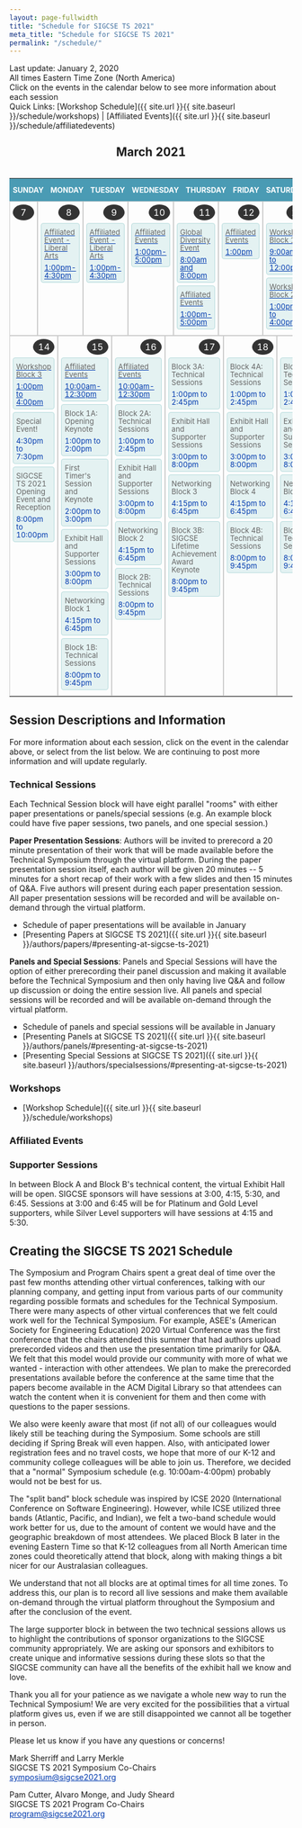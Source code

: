 ```yaml
---
layout: page-fullwidth
title: "Schedule for SIGCSE TS 2021"
meta_title: "Schedule for SIGCSE TS 2021"
permalink: "/schedule/"
---
```

<style>

/* declare a 7 column grid on the table */
#calendar {
	width: 100%;
  display: grid;
  grid-template-columns: repeat(7, 1fr);
}

#calendar tr, #calendar tbody {
  grid-column: 1 / -1;
  display: grid;
  grid-template-columns: repeat(7, 1fr);
 width: 100%;
}

caption {
	text-align: center;
  grid-column: 1 / -1;
  font-size: 130%;
  font-weight: bold;
  padding: 10px 0;
}

/* #calendar a {
	color: #8e352e;
	text-decoration: none;
} */

#calendar td, #calendar th {
	padding: 5px;
	box-sizing:border-box;
	border: 1px solid #ccc;
}

#calendar .weekdays {
	background: #4a9bb4;  
}


#calendar .weekdays th {
	text-align: center;
	text-transform: uppercase;
	line-height: 20px;
	border: none !important;
	padding: 10px 6px;
	color: #fff;
	font-size: 13px;
}

#calendar td {
	min-height: 180px;
  display: flex;
  flex-direction: column;
}

#calendar .days li:hover {
	background: #d3d3d3;
}

#calendar .date {
	text-align: center;
	margin-bottom: 5px;
	padding: 4px;
	background: #333;
	color: #fff;
	width: 30px;
	border-radius: 50%;
  flex: 0 0 auto;
  align-self: flex-end;
}

#calendar .event {
  flex: 0 0 auto;
	font-size: 13px;
	border-radius: 4px;
	padding: 5px;
	margin-bottom: 5px;
	line-height: 14px;
	background: #e4f2f2;
	border: 1px solid #b5dbdc;
	color: #003aaf;
	text-decoration: none;
}

a {
  color: #003aaf;
}

#calendar .event:hover {
  background: #a1e1f5;
}

#calendar .event-desc {
	color: #666;
	margin: 3px 0 7px 0;
	text-decoration: none;	
}

#calendar .other-month {
	background: #f5f5f5;
	color: #666;
}

/* ============================
				Mobile Responsiveness
   ============================*/


@media(max-width: 768px) {

	#calendar .weekdays, #calendar .other-month {
		display: none;
	}

	#calendar li {
		height: auto !important;
		border: 1px solid #ededed;
		width: 100%;
		padding: 10px;
		margin-bottom: -1px;
	}
  
  #calendar, #calendar tr, #calendar tbody {
    grid-template-columns: 1fr;
  }
  
  #calendar  tr {
    grid-column: 1 / 2;
  }

	#calendar .date {
		align-self: flex-start;
	}
}
</style>
Last update: January 2, 2020    
All times Eastern Time Zone (North America)     
Click on the events in the calendar below to see more information about each session    
Quick Links: [Workshop Schedule]({{ site.url }}{{ site.baseurl }}/schedule/workshops) | [Affiliated Events]({{ site.url }}{{ site.baseurl }}/schedule/affiliatedevents) 

<table id="calendar">
  <caption>March 2021</caption>
  <tr class="weekdays">
    <th scope="col">Sunday</th>
    <th scope="col">Monday</th>
    <th scope="col">Tuesday</th>
    <th scope="col">Wednesday</th>
    <th scope="col">Thursday</th>
    <th scope="col">Friday</th>
    <th scope="col">Saturday</th>
  </tr>
  

  <tr>
    <td class="day">
      <div class="date">7</div>
    </td>
    <td class="day">
      <div class="date">8</div>
      <div class="event">
      <a href="{{ site.url }}{{ site.baseurl }}/schedule/affiliatedevents/#event-1">
        <div class="event-desc">
          Affiliated Event - Liberal Arts
        </div>
        <div class="event-time">
          1:00pm-4:30pm
        </div>
      </a>
      </div>
    </td>
    <td class="day">
      <div class="date">9</div>
      <div class="event">
      <a href="{{ site.url }}{{ site.baseurl }}/schedule/affiliatedevents/#event-1">
        <div class="event-desc">
          Affiliated Event - Liberal Arts
        </div>
        <div class="event-time">
          1:00pm-4:30pm
        </div>
      </a>
      </div>
    </td>
    <td class="day">
      <div class="date">10</div>
      <div class="event">
      <a href="{{ site.url }}{{ site.baseurl }}/schedule/affiliatedevents/#event-2">
        <div class="event-desc">
          Affiliated Events
        </div>
        <div class="event-time">
          1:00pm-5:00pm
        </div>
      </a>
      </div>
    </td>
    <td class="day">
      <div class="date">11</div>
      <div class="event">
      <a href="{{ site.url }}{{ site.baseurl }}/#">
        <div class="event-desc">
          Global Diversity Event
        </div>
        <div class="event-time">
          8:00am and 8:00pm
        </div>
      </a>
      </div>
      <div class="event">
      <a href="{{ site.url }}{{ site.baseurl }}/schedule/affiliatedevents/#event-3">
        <div class="event-desc">
          Affiliated Events
        </div>
        <div class="event-time">
          1:00pm-5:00pm
        </div>
      </a>
      </div>
    </td>
    <td class="day">
      <div class="date">12</div>
      <div class="event">
      <a href="{{ site.url }}{{ site.baseurl }}/schedule/affiliatedevents/#event-4">
        <div class="event-desc">
          Affiliated Events
        </div>
        <div class="event-time">
          1:00pm
        </div>
      </a>
      </div>
    </td>
    <td class="day">
      <div class="date">13</div>
      <div class="event">
      <a href="{{ site.url }}{{ site.baseurl }}/schedule/workshops/#block-1">
        <div class="event-desc">
          Workshop Block 1
        </div>
        <div class="event-time">
          9:00am to 12:00pm
        </div>
      </a>
      </div>
      <div class="event">
      <a href="{{ site.url }}{{ site.baseurl }}/schedule/workshops/#block-2">
        <div class="event-desc">
          Workshop Block 2
        </div>
        <div class="event-time">
          1:00pm to 4:00pm
        </div>
      </a>
      </div>
    </td>
  </tr>
  <tr>
    <td class="day">
      <div class="date">14</div>
      <div class="event">
      <a href="{{ site.url }}{{ site.baseurl }}/schedule/workshops/#block-3">
        <div class="event-desc">
          Workshop Block 3
        </div>
        <div class="event-time">
          1:00pm to 4:00pm
        </div>
      </a>
      </div>
      <div class="event">
        <div class="event-desc">
          Special Event!
        </div>
        <div class="event-time">
          4:30pm to 7:30pm
        </div>
      </div>
      <div class="event">
        <div class="event-desc">
          SIGCSE TS 2021 Opening Event and Reception
        </div>
        <div class="event-time">
          8:00pm to 10:00pm
        </div>
      </div>
    </td>
    <td class="day">
      <div class="date">15</div>
      <div class="event">
      <a href="{{ site.url }}{{ site.baseurl }}/schedule/affiliatedevents/#event-5">
        <div class="event-desc">
          Affiliated Events
        </div>
        <div class="event-time">
          10:00am-12:30pm
        </div>
      </a>
      </div>
      <div class="event">
        <div class="event-desc">
          Block 1A: Opening Keynote
        </div>
        <div class="event-time">
          1:00pm to 2:00pm
        </div>
      </div>
      <div class="event">
        <div class="event-desc">
          First Timer's Session and Keynote
        </div>
        <div class="event-time">
          2:00pm to 3:00pm
        </div>
      </div>
      <div class="event">
        <div class="event-desc">
          Exhibit Hall and Supporter Sessions
        </div>
        <div class="event-time">
          3:00pm to 8:00pm
        </div>
      </div>
      <div class="event">
        <div class="event-desc">
          Networking Block 1
        </div>
        <div class="event-time">
          4:15pm to 6:45pm
        </div>
      </div>
      <div class="event">
        <div class="event-desc">
          Block 1B: Technical Sessions
        </div>
        <div class="event-time">
          8:00pm to 9:45pm
        </div>
      </div>
    </td>
    <td class="day">
      <div class="date">16</div>
      <div class="event">
      <a href="{{ site.url }}{{ site.baseurl }}/schedule/affiliatedevents/#event-5">
        <div class="event-desc">
          Affiliated Events
        </div>
        <div class="event-time">
          10:00am-12:30pm
        </div>
      </a>
      </div>
      <div class="event">
        <div class="event-desc">
          Block 2A: Technical Sessions
        </div>
        <div class="event-time">
          1:00pm to 2:45pm
        </div>
      </div>
      <div class="event">
        <div class="event-desc">
          Exhibit Hall and Supporter Sessions
        </div>
        <div class="event-time">
          3:00pm to 8:00pm
        </div>
      </div>
      <div class="event">
        <div class="event-desc">
          Networking Block 2
        </div>
        <div class="event-time">
          4:15pm to 6:45pm
        </div>
      </div>
      <div class="event">
        <div class="event-desc">
          Block 2B: Technical Sessions
        </div>
        <div class="event-time">
          8:00pm to 9:45pm
        </div>
      </div>
    </td>
    <td class="day">
      <div class="date">17</div>
            <div class="event">
        <div class="event-desc">
          Block 3A: Technical Sessions
        </div>
        <div class="event-time">
          1:00pm to 2:45pm
        </div>
      </div>
      <div class="event">
        <div class="event-desc">
          Exhibit Hall and Supporter Sessions
        </div>
        <div class="event-time">
          3:00pm to 8:00pm
        </div>
      </div>
      <div class="event">
        <div class="event-desc">
          Networking Block 3
        </div>
        <div class="event-time">
          4:15pm to 6:45pm
        </div>
      </div>
      <div class="event">
        <div class="event-desc">
          Block 3B: SIGCSE Lifetime Achievement Award Keynote
        </div>
        <div class="event-time">
          8:00pm to 9:45pm
        </div>
      </div>
    </td>
    <td class="day">
      <div class="date">18</div>
            <div class="event">
        <div class="event-desc">
          Block 4A: Technical Sessions
        </div>
        <div class="event-time">
          1:00pm to 2:45pm
        </div>
      </div>
      <div class="event">
        <div class="event-desc">
          Exhibit Hall and Supporter Sessions
        </div>
        <div class="event-time">
          3:00pm to 8:00pm
        </div>
      </div>
      <div class="event">
        <div class="event-desc">
          Networking Block 4
        </div>
        <div class="event-time">
          4:15pm to 6:45pm
        </div>
      </div>
      <div class="event">
        <div class="event-desc">
          Block 4B: Technical Sessions
        </div>
        <div class="event-time">
          8:00pm to 9:45pm
        </div>
      </div>
    </td>
    <td class="day">
      <div class="date">19</div>
            <div class="event">
        <div class="event-desc">
          Block 5A: Technical Sessions
        </div>
        <div class="event-time">
          1:00pm to 2:45pm
        </div>
      </div>
      <div class="event">
        <div class="event-desc">
          Exhibit Hall and Supporter Sessions
        </div>
        <div class="event-time">
          3:00pm to 8:00pm
        </div>
      </div>
      <div class="event">
        <div class="event-desc">
          Networking Block 5
        </div>
        <div class="event-time">
          4:15pm to 6:45pm
        </div>
      </div>
      <div class="event">
        <div class="event-desc">
          Block 5B: Technical Sessions
        </div>
        <div class="event-time">
          8:00pm to 9:45pm
        </div>
      </div>
    </td>
    <td class="day">
      <div class="date">20</div>
            <div class="event">
        <div class="event-desc">
          Block 6A: Closing Keynote
        </div>
        <div class="event-time">
          1:00pm to 2:00pm
        </div>
      </div>
      <div class="event">
        <div class="event-desc">
          Exhibit Hall and Supporter Sessions
        </div>
        <div class="event-time">
          3:00pm to 8:00pm
        </div>
      </div>
      <div class="event">
        <div class="event-desc">
          Networking Block 6
        </div>
        <div class="event-time">
          4:15pm to 6:45pm
        </div>
      </div>
      <div class="event">
        <div class="event-desc">
          Nifty Block and SIGCSE TS Celebration!
        </div>
        <div class="event-time">
          8:00pm to 9:45pm
        </div>
      </div>
    </td>
  </tr>

</table>

## Session Descriptions and Information

For more information about each session, click on the event in the calendar above, or select from the list below.  We are continuing to post more information and will update regularly.

### Technical Sessions

Each Technical Session block will have eight parallel "rooms" with either paper presentations or panels/special sessions (e.g. An example block could have five paper sessions, two panels, and one special session.)

__Paper Presentation Sessions__: Authors will be invited to prerecord a 20 minute presentation of their work that will be made available before the Technical Symposium through the virtual platform.  During the paper presentation session itself, each author will be given 20 minutes -- 5 minutes for a short recap of their work with a few slides and then 15 minutes of Q&A.  Five authors will present during each paper presentation session.  All paper presentation sessions will be recorded and will be available on-demand through the virtual platform.

* Schedule of paper presentations will be available in January
* [Presenting Papers at SIGCSE TS 2021]({{ site.url }}{{ site.baseurl }}/authors/papers/#presenting-at-sigcse-ts-2021)

__Panels and Special Sessions__: Panels and Special Sessions will have the option of either prerecording their panel discussion and making it available before the Technical Symposium and then only having live Q&A and follow up discussion or doing the entire session live.  All panels and special sessions will be recorded and will be available on-demand through the virtual platform.

* Schedule of panels and special sessions will be available in January
* [Presenting Panels at SIGCSE TS 2021]({{ site.url }}{{ site.baseurl }}/authors/panels/#presenting-at-sigcse-ts-2021)
* [Presenting Special Sessions at SIGCSE TS 2021]({{ site.url }}{{ site.baseurl }}/authors/specialsessions/#presenting-at-sigcse-ts-2021)

### Workshops

* [Workshop Schedule]({{ site.url }}{{ site.baseurl }}/schedule/workshops)

### Affiliated Events


### Supporter Sessions

In between Block A and Block B's technical content, the virtual Exhibit Hall will be open.  SIGCSE sponsors will have sessions at 3:00, 4:15, 5:30, and 6:45.  Sessions at 3:00 and 6:45 will be for Platinum and Gold Level supporters, while Silver Level supporters will have sessions at 4:15 and 5:30. 

## Creating the SIGCSE TS 2021 Schedule

The Symposium and Program Chairs spent a great deal of time over the past few months attending other virtual conferences, talking with our planning company, and getting input from various parts of our community regarding possible formats and schedules for the Technical Symposium.  There were many aspects of other virtual conferences that we felt could work well for the Technical Symposium.  For example, ASEE's (American Society for Engineering Education) 2020 Virtual Conference was the first conference that the chairs attended this summer that had authors upload prerecorded videos and then use the presentation time primarily for Q&A.  We felt that this model would provide our community with more of what we wanted - interaction with other attendees.  We plan to make the prerecorded presentations available before the conference at the same time that the papers become available in the ACM Digital Library so that attendees can watch the content when it is convenient for them and then come with questions to the paper sessions.

We also were keenly aware that most (if not all) of our colleagues would likely still be teaching during the Symposium.  Some schools are still deciding if Spring Break will even happen.  Also, with anticipated lower registration fees and no travel costs, we hope that more of our K-12 and community college colleagues will be able to join us.  Therefore, we decided that a "normal" Symposium schedule (e.g. 10:00am-4:00pm) probably would not be best for us.

The "split band" block schedule was inspired by ICSE 2020 (International Conference on Software Engineering).  However, while ICSE utilized three bands (Atlantic, Pacific, and Indian), we felt a two-band schedule would work better for us, due to the amount of content we would have and the geographic breakdown of most attendees.  We placed Block B later in the evening Eastern Time so that K-12 colleagues from all North American time zones could theoretically attend that block, along with making things a bit nicer for our Australasian colleagues.

We understand that not all blocks are at optimal times for all time zones.  To address this, our plan is to record all live sessions and make them available on-demand through the virtual platform throughout the Symposium and after the conclusion of the event.

The large supporter block in between the two technical sessions allows us to highlight the contributions of sponsor organizations to the SIGCSE community appropriately.  We are asking our sponsors and exhibitors to create unique and informative sessions during these slots so that the SIGCSE community can have all the benefits of the exhibit hall we know and love.

Thank you all for your patience as we navigate a whole new way to run the Technical Symposium!  We are very excited for the possibilities that a virtual platform gives us, even if we are still disappointed we cannot all be together in person.

Please let us know if you have any questions or concerns!

Mark Sherriff and Larry Merkle     
SIGCSE TS 2021 Symposium Co-Chairs    
[symposium@sigcse2021.org](mailto:symposium@sigcse2021.org)

Pam Cutter, Alvaro Monge, and Judy Sheard    
SIGCSE TS 2021 Program Co-Chairs    
[program@sigcse2021.org](mailto:program@sigcse2021.org)
